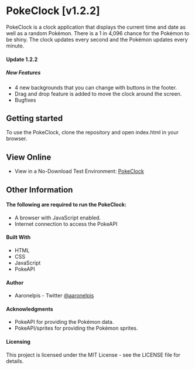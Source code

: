 # PokeClock [v1.2.2]
PokeClock is a clock application that displays the current time and date as well as a random Pokémon. There is a 1 in 4,096 chance for the Pokémon to be shiny. The clock updates every second and the Pokémon updates every minute.

#### Update 1.2.2
##### New Features
* 4 new backgrounds that you can change with buttons in the footer.
* Drag and drop feature is added to move the clock around the screen.
* Bugfixes

## Getting started
To use the PokeClock, clone the repository and open index.html in your browser.

## View Online
* View in a No-Download Test Environment: [PokeClock](https://hellfundigital.github.io/PokeClock/)

## Other Information

#### The following are required to run the PokeClock:

* A browser with JavaScript enabled.
* Internet connection to access the PokeAPI

#### Built With
* HTML
* CSS
* JavaScript
* PokeAPI

#### Author
* Aaronelpis - Twitter [@aaronelpis](https://twitter.com/Aaronelpis)

#### Acknowledgments
* PokeAPI for providing the Pokémon data.
* PokeAPI/sprites for providing the Pokémon sprites.

#### Licensing
This project is licensed under the MIT License - see the LICENSE file for details.
